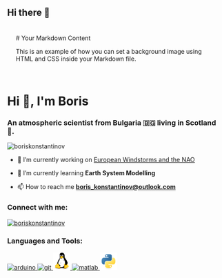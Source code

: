 ## Hi there 👋

<div style="background-image: url('resources/rain1.webp'); background-repeat: repeat; padding: 20px;">
# Your Markdown Content

This is an example of how you can set a background image using HTML and CSS inside your Markdown file.

</div>





<h1 align="left">
  Hi 👋, I'm Boris
  </h1>
<h3 align="left">
  An atmospheric scientist from Bulgaria 🇧🇬 living in Scotland 🏴󠁧󠁢󠁳󠁣󠁴󠁿.
  </h3>

<p align="left"> 
  <img src="https://komarev.com/ghpvc/?username=boriskonstantinov&label=Profile%20views&color=2ec27e&style=plastic" 
    alt="boriskonstantinov" /> 
  </p>

- 🔭 I’m currently working on [European Windstorms and the NAO](https://github.com/BorisKonstantinov/EUWS)

- 🌱 I’m currently learning **Earth System Modelling**

- 📫 How to reach me **boris_konstantinov@outlook.com**

<h3 align="left">
  Connect with me:
  </h3>

<p align="left">
  <a href="https://linkedin.com/in/boriskonstantinov" 
    target="blank">
    <img align="center" 
      src="https://raw.githubusercontent.com/rahuldkjain/github-profile-readme-generator/master/src/images/icons/Social/linked-in-alt.svg"   
      alt="boriskonstantinov" 
      height="30" 
      width="40" 
      />
    </a>
  </p>

<h3 align="left">
  Languages and Tools:
  </h3>
<p align="left"> 
  <a href="https://www.arduino.cc/" 
    target="_blank" 
    rel="noreferrer"> 
    <img src="https://cdn.worldvectorlogo.com/logos/arduino-1.svg" 
      alt="arduino" 
      width="40" 
      height="40"
      /> 
    </a> 
  <a href="https://git-scm.com/" 
    target="_blank" 
    rel="noreferrer"> 
    <img src="https://www.vectorlogo.zone/logos/git-scm/git-scm-icon.svg" 
      alt="git" 
      width="40" 
      height="40"
      /> 
    </a> 
  <a href="https://www.linux.org/" 
    target="_blank" 
    rel="noreferrer"> 
    <img src="https://raw.githubusercontent.com/devicons/devicon/master/icons/linux/linux-original.svg" 
      alt="linux" 
      width="40" 
      height="40"
      /> 
    </a> 
  <a href="https://www.mathworks.com/" 
    target="_blank" 
    rel="noreferrer"> 
    <img src="https://upload.wikimedia.org/wikipedia/commons/2/21/Matlab_Logo.png" 
      alt="matlab" 
      width="40" 
      height="40"
      /> 
    </a> 
  <a href="https://www.python.org" 
    target="_blank" 
    rel="noreferrer"> 
    <img src="https://raw.githubusercontent.com/devicons/devicon/master/icons/python/python-original.svg" 
      alt="python" 
      width="40" 
      height="40"
      /> 
    </a> 
  </p>
<!--
<p>
  <img align="left" 
    src="https://github-readme-stats.vercel.app/api/top-langs?username=boriskonstantinov&show_icons=true&theme=tokyonight&title_color=f9f06b&text_color=ffffff&locale=en&layout=compact" 
    alt="boriskonstantinov" 
    />
  </p>
--><!--
<p>&nbsp;
  <img align="center" 
    src="https://github-readme-stats.vercel.app/api?username=boriskonstantinov&show_icons=true&theme=tokyonight&title_color=62a0ea&text_color=ffffff&locale=en" 
    alt="boriskonstantinov" 
    />
  </p>
--><!--
<p>
  <img align="center" 
    src="https://github-readme-streak-stats.herokuapp.com/?user=boriskonstantinov&theme=dark" 
    alt="boriskonstantinov" 
    />
  </p>
-->




<!--
**BorisKonstantinov/BorisKonstantinov** is a ✨ _special_ ✨ repository because its `README.md` (this file) appears on your GitHub profile.

Here are some ideas to get you started:

- 🔭 I’m currently working on ...
- 🌱 I’m currently learning ...
- 👯 I’m looking to collaborate on ...
- 🤔 I’m looking for help with ...
- 💬 Ask me about ...
- 📫 How to reach me: ...
- 😄 Pronouns: ...
- ⚡ Fun fact: ...
-->
